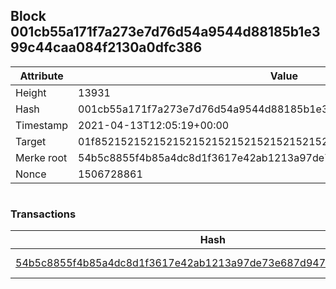 ## Block 001cb55a171f7a273e7d76d54a9544d88185b1e399c44caa084f2130a0dfc386

Attribute | Value
--- | ---
Height | 13931
Hash | 001cb55a171f7a273e7d76d54a9544d88185b1e399c44caa084f2130a0dfc386
Timestamp | 2021-04-13T12:05:19+00:00
Target | 01f8521521521521521521521521521521521521521521521521521521521521
Merke root | 54b5c8855f4b85a4dc8d1f3617e42ab1213a97de73e687d947a315bde63fd3b0
Nonce | 1506728861

```

```

### Transactions

Hash | Amount
--- | ---
[54b5c8855f4b85a4dc8d1f3617e42ab1213a97de73e687d947a315bde63fd3b0](54b5c8855f4b85a4dc8d1f3617e42ab1213a97de73e687d947a315bde63fd3b0.md) | 10.00000000 SKEPTI 
